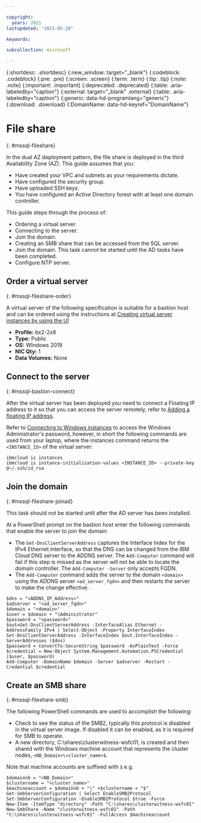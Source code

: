 ```yaml
---

copyright:
  years: 2021
lastupdated: "2021-05-28"

keywords:

subcollection: microsoft

---
```


{:shortdesc: .shortdesc}
{:new_window: target="_blank"}
{:codeblock: .codeblock}
{:pre: .pre}
{:screen: .screen}
{:term: .term}
{:tip: .tip}
{:note: .note}
{:important: .important}
{:deprecated: .deprecated}
{:table: .aria-labeledby="caption"}
{:external: target="_blank" .external}
{:table: .aria-labeledby="caption"}
{:generic: data-hd-programlang="generic"}
{:download: .download}
{:DomainName: data-hd-keyref="DomainName"}

# File share
{: #mssql-fileshare}

In the dual AZ deployment pattern, the file share is deployed in the third Availability Zone (AZ). This guide assumes that you:

* Have created your VPC and subnets as your requirements dictate.
* Have configured the security group.
* Have uploaded SSH keys.
* You have configured an Active Directory forest with at least one domain controller.

This guide steps through the process of:

* Ordering a virtual server.
* Connecting to the server.
* Join the domain.
* Creating an SMB share that can be accessed from the SQL server.
* Join the domain. This task cannot be started until the AD tasks have been completed.
* Configure NTP server.

## Order a virtual server
{: #mssql-fileshare-order}

A virtual server of the following specification is suitable for a bastion host and can be ordered using the instructions at [Creating virtual server instances by using the UI](/docs/vpc?topic=vpc-creating-virtual-servers)

* **Profile:** bx2-2x8
* **Type:** Public
* **OS:** WIndows 2019
* **NIC Qty:** 1
* **Data Volumes:** None

## Connect to the server
{: #mssql-bastion-connect}

After the virtual server has been deployed you need to connect a Floating IP address to it so that you can access the server remotely, refer to [Adding a floating IP address](/docs/vpc?topic=vpc-using-instance-vnics#adding-floating-ip).

Refer to [Connecting to Windows instances](/docs/vpc?topic=vpc-vsi_is_connecting_windows) to access the Windows Administrator's password, however, in short the following commands are used from your laptop, where the instances command returns the `<INSTANCE_ID>` of the virtual server:

```
ibmcloud is instances
ibmcloud is instance-initialization-values <INSTANCE_ID> --private-key @~/.ssh/id_rsa
```

## Join the domain
{: #mssql-fileshare-joinad}

This task should not be started until after the AD server has been installed.

At a PowerShell prompt on the bastion host enter the following commands that enable the server to join the domain:

* The `Get-DnsClientServerAddress` captures the Interface Index for the IPv4 Ethernet interface, so that the DNS can be changed from the IBM Cloud DNS server to the ADDNS server. The `Add-Computer` command will fail if this step is missed as the server will not be able to locate the domain controller. The `Add-Computer -Server` only accepts FQDN.
* The `Add-Computer` command adds the server to the domain `<domain>` using the ADDNS server `<ad_server_fqdn>` and then restarts the server to make the change effective.

```
$dns = "<ADDNS_IP_Address>"
$adserver = "<ad_server_fqdn>"
$domain = "<domain>"
$user = $domain + "\Administrator"
$password = "<password>"
$out=Get-DnsClientServerAddress -InterfaceAlias Ethernet -AddressFamily IPv4 | Select-Object -Property InterfaceIndex
Set-DnsClientServerAddress -InterfaceIndex $out.InterfaceIndex -ServerAddresses ($dns)
$password = ConvertTo-SecureString $password -AsPlainText -Force
$credential = New-Object System.Management.Automation.PSCredential ($user, $password)
Add-Computer -DomainName $domain -Server $adserver -Restart -Credential $credential
```

## Create an SMB share
{: #mssql-fileshare-smb}

The following PowerShell commands are used to accomplish the following:

* Check to see the status of the SMB2, typically this protocol is disabled in the virtual server image. If disabled it can be enabled, as it is required for SMB to operate.
* A new directory, C:\shares\clusterwitness-wsfc01, is created and then shared with the Windows machine account that represents the cluster nodes, `<NB_Domain>\<cluster_name>$`.

Note that machine accounts are suffixed with `$` e.g.

```
$domainnb = "<NB_Domain>"
$clustername = "<cluster_name>"
$machineaccount = $domainnb + "\" +$clustername + "$"
Get-SmbServerConfiguration | Select EnableSMB2Protocol
Set-SmbServerConfiguration -EnableSMB2Protocol $true -Force
New-Item -ItemType "directory" -Path "C:\shares\clusterwitness-wsfc01"
New-SmbShare -Name "clusterwitness-wsfc01" -Path "C:\shares\clusterwitness-wsfc01" -FullAccess $machineaccount
```
